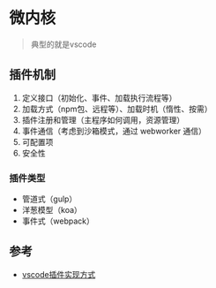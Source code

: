 # 微内核

> 典型的就是vscode



## 插件机制

1. 定义接口（初始化、事件、加载执行流程等）
2. 加载方式（npm包、远程等）、加载时机（惰性、按需）
3. 插件注册和管理（主程序如何调用，资源管理）
4. 事件通信（考虑到沙箱模式，通过 webworker 通信）
5. 可配置项
6. 安全性



### 插件类型

- 管道式（gulp）
- 洋葱模型（koa）
- 事件式（webpack）



## 参考

- [vscode插件实现方式](https://mp.weixin.qq.com/s?__biz=MzI2NDU4OTExOQ==&mid=2247657972&idx=1&sn=2b6e9d162d3eaff8520c4cea07157ca9&scene=21#wechat_redirect)
